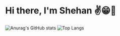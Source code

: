 # Hi there, I'm Shehan ✌️😁🚀


![Anurag's GitHub stats](https://github-readme-stats.vercel.app/api?username=shehandilusanka97&show_icons=true&theme=radical&locate=cn)
![Top Langs](https://github-readme-stats.vercel.app/api/top-langs/?username=shehandilusanka97&layout=compact)
